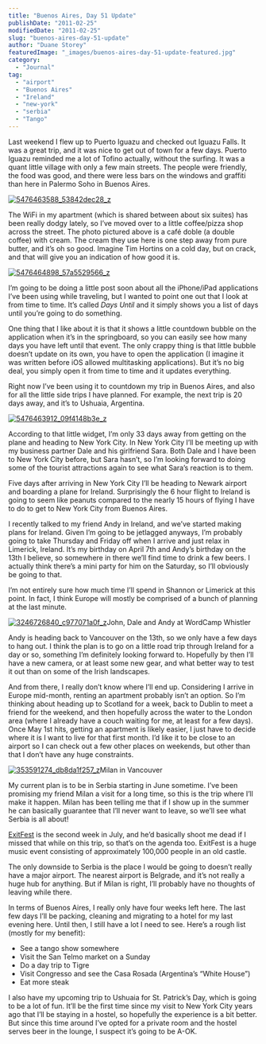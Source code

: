 ```yaml
---
title: "Buenos Aires, Day 51 Update"
publishDate: "2011-02-25"
modifiedDate: "2011-02-25"
slug: "buenos-aires-day-51-update"
author: "Duane Storey"
featuredImage: "_images/buenos-aires-day-51-update-featured.jpg"
category:
  - "Journal"
tag:
  - "airport"
  - "Buenos Aires"
  - "Ireland"
  - "new-york"
  - "serbia"
  - "Tango"
---
```


Last weekend I flew up to Puerto Iguazu and checked out Iguazu Falls. It was a great trip, and it was nice to get out of town for a few days. Puerto Iguazu reminded me a lot of Tofino actually, without the surfing. It was a quant little village with only a few main streets. The people were friendly, the food was good, and there were less bars on the windows and graffiti than here in Palermo Soho in Buenos Aires.

[![](_images/buenos-aires-day-51-update-1.jpg "5476463588_53842dec28_z")](_images/buenos-aires-day-51-update-1.jpg)

The WiFi in my apartment (which is shared between about six suites) has been really dodgy lately, so I’ve moved over to a little coffee/pizza shop across the street. The photo pictured above is a café doble (a double coffee) with cream. The cream they use here is one step away from pure butter, and it’s oh so good. Imagine Tim Hortins on a cold day, but on crack, and that will give you an indication of how good it is.

[![](_images/buenos-aires-day-51-update-2.jpg "5476464898_57a5529566_z")](http://www.migratorynerd.com/wordpress/wp-content/uploads/2011/02/5476464898_57a5529566_z.jpg)

I’m going to be doing a little post soon about all the iPhone/iPad applications I’ve been using while traveling, but I wanted to point one out that I look at from time to time. It’s called *Days Until* and it simply shows you a list of days until you’re going to do something.

One thing that I like about it is that it shows a little countdown bubble on the application when it’s in the springboard, so you can easily see how many days you have left until that event. The only crappy thing is that little bubble doesn’t update on its own, you have to open the application (I imagine it was written before iOS allowed multitasking applications). But it’s no big deal, you simply open it from time to time and it updates everything.

Right now I’ve been using it to countdown my trip in Buenos Aires, and also for all the little side trips I have planned. For example, the next trip is 20 days away, and it’s to Ushuaia, Argentina.

[![](_images/buenos-aires-day-51-update-3.jpg "5476463912_09f4148b3e_z")](http://www.migratorynerd.com/wordpress/wp-content/uploads/2011/02/5476463912_09f4148b3e_z.jpg)

According to that little widget, I’m only 33 days away from getting on the plane and heading to New York City. In New York City I’ll be meeting up with my business partner Dale and his girlfriend Sara. Both Dale and I have been to New York City before, but Sara hasn’t, so I’m looking forward to doing some of the tourist attractions again to see what Sara’s reaction is to them.

Five days after arriving in New York City I’ll be heading to Newark airport and boarding a plane for Ireland. Surprisingly the 6 hour flight to Ireland is going to seem like peanuts compared to the nearly 15 hours of flying I have to do to get to New York City from Buenos Aires.

I recently talked to my friend Andy in Ireland, and we’ve started making plans for Ireland. Given I’m going to be jetlagged anyways, I’m probably going to take Thursday and Friday off when I arrive and just relax in Limerick, Ireland. It’s my birthday on April 7th and Andy’s birthday on the 13th I believe, so somewhere in there we’ll find time to drink a few beers. I actually think there’s a mini party for him on the Saturday, so I’ll obviously be going to that.

I’m not entirely sure how much time I’ll spend in Shannon or Limerick at this point. In fact, I think Europe will mostly be comprised of a bunch of planning at the last minute.

[![](_images/buenos-aires-day-51-update-4.jpg "3246726840_c977071a0f_z")](http://www.migratorynerd.com/wordpress/wp-content/uploads/2011/02/3246726840_c977071a0f_z.jpg)John, Dale and Andy at WordCamp Whistler



Andy is heading back to Vancouver on the 13th, so we only have a few days to hang out. I think the plan is to go on a little road trip through Ireland for a day or so, something I’m definitely looking forward to. Hopefully by then I’ll have a new camera, or at least some new gear, and what better way to test it out than on some of the Irish landscapes.

And from there, I really don’t know where I’ll end up. Considering I arrive in Europe mid-month, renting an apartment probably isn’t an option. So I’m thinking about heading up to Scotland for a week, back to Dublin to meet a friend for the weekend, and then hopefully across the water to the London area (where I already have a couch waiting for me, at least for a few days). Once May 1st hits, getting an apartment is likely easier, I just have to decide where it is I want to live for that first month. I’d like it to be close to an airport so I can check out a few other places on weekends, but other than that I don’t have any huge constraints.

[![](_images/buenos-aires-day-51-update-5.jpg "353591274_db8da1f257_z")](http://www.migratorynerd.com/wordpress/wp-content/uploads/2011/02/353591274_db8da1f257_z.jpg)Milan in Vancouver



My current plan is to be in Serbia starting in June sometime. I’ve been promising my friend Milan a visit for a long time, so this is the trip where I’ll make it happen. Milan has been telling me that if I show up in the summer he can basically guarantee that I’ll never want to leave, so we’ll see what Serbia is all about!

[ExitFest](http://www.exitfest.org/) is the second week in July, and he’d basically shoot me dead if I missed that while on this trip, so that’s on the agenda too. ExitFest is a huge music event consisting of approximately 100,000 people in an old castle.

The only downside to Serbia is the place I would be going to doesn’t really have a major airport. The nearest airport is Belgrade, and it’s not really a huge hub for anything. But if Milan is right, I’ll probably have no thoughts of leaving while there.

In terms of Buenos Aires, I really only have four weeks left here. The last few days I’ll be packing, cleaning and migrating to a hotel for my last evening here. Until then, I still have a lot I need to see. Here’s a rough list (mostly for my benefit):

- See a tango show somewhere
- Visit the San Telmo market on a Sunday
- Do a day trip to Tigre
- Visit Congresso and see the Casa Rosada (Argentina’s “White House”)
- Eat more steak

I also have my upcoming trip to Ushuaia for St. Patrick’s Day, which is going to be a lot of fun. It’ll be the first time since my visit to New York City years ago that I’ll be staying in a hostel, so hopefully the experience is a bit better. But since this time around I’ve opted for a private room and the hostel serves beer in the lounge, I suspect it’s going to be A-OK.